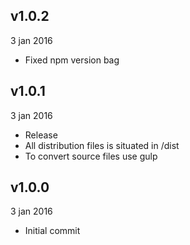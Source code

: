 ## v1.0.2
3 jan 2016

* Fixed npm version bag

## v1.0.1
3 jan 2016

* Release
* All distribution files is situated in /dist
* To convert source files use gulp

## v1.0.0
3 jan 2016

* Initial commit